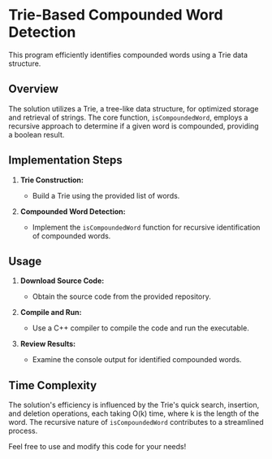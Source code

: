 # Trie-Based Compounded Word Detection

This program efficiently identifies compounded words using a Trie data structure.

## Overview

The solution utilizes a Trie, a tree-like data structure, for optimized storage and retrieval of strings. The core function, `isCompoundedWord`, employs a recursive approach to determine if a given word is compounded, providing a boolean result.

## Implementation Steps

1. **Trie Construction:**
   - Build a Trie using the provided list of words.

2. **Compounded Word Detection:**
   - Implement the `isCompoundedWord` function for recursive identification of compounded words.

## Usage

1. **Download Source Code:**
   - Obtain the source code from the provided repository.

2. **Compile and Run:**
   - Use a C++ compiler to compile the code and run the executable.

3. **Review Results:**
   - Examine the console output for identified compounded words.

## Time Complexity

The solution's efficiency is influenced by the Trie's quick search, insertion, and deletion operations, each taking O(k) time, where k is the length of the word. The recursive nature of `isCompoundedWord` contributes to a streamlined process.

Feel free to use and modify this code for your needs!
